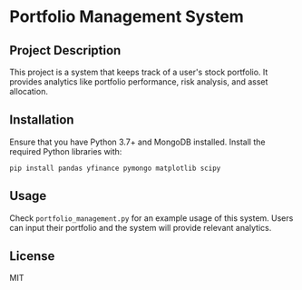 # Portfolio Management System

## Project Description

This project is a system that keeps track of a user's stock portfolio. It provides analytics like portfolio performance, risk analysis, and asset allocation.

## Installation

Ensure that you have Python 3.7+ and MongoDB installed. Install the required Python libraries with:

`pip install pandas yfinance pymongo matplotlib scipy`


## Usage

Check `portfolio_management.py` for an example usage of this system. Users can input their portfolio and the system will provide relevant analytics.

## License

MIT

